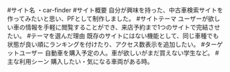 #サイト名  ・car-finder
#サイト概要  自分が興味を持った、中古車検索サイトを作ってみたいと思い、PFとして制作しました。
#サイトテーマ  ユーザーが欲しい車の情報を手軽に閲覧することができ、来店予約まで1つのサイトで完結させたい。
#テーマを選んだ理由  既存のサイトにはない機能として、同じ車種でも状態が良い順にランキングを付けたり、アクセス数表示を追加したい。
#ターゲットユーザー  自動車を購入予定の人。車が欲しいがまだ買えない学生など。
#主な利用シーン  購入したい・気になる車両がある時。